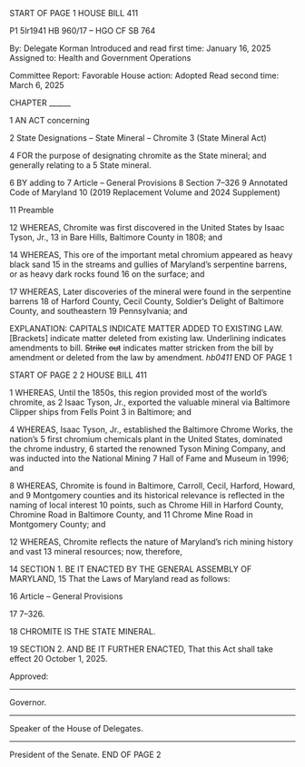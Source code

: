 START OF PAGE 1
HOUSE BILL 411

P1 5lr1941
HB 960/17 – HGO CF SB 764

By: Delegate Korman
Introduced and read first time: January 16, 2025
Assigned to: Health and Government Operations

Committee Report: Favorable
House action: Adopted
Read second time: March 6, 2025

CHAPTER ______

1 AN ACT concerning

2 State Designations – State Mineral – Chromite
3 (State Mineral Act)

4 FOR the purpose of designating chromite as the State mineral; and generally relating to a
5 State mineral.

6 BY adding to
7 Article – General Provisions
8 Section 7–326
9 Annotated Code of Maryland
10 (2019 Replacement Volume and 2024 Supplement)

11 Preamble

12 WHEREAS, Chromite was first discovered in the United States by Isaac Tyson, Jr.,
13 in Bare Hills, Baltimore County in 1808; and

14 WHEREAS, This ore of the important metal chromium appeared as heavy black sand
15 in the streams and gullies of Maryland’s serpentine barrens, or as heavy dark rocks found
16 on the surface; and

17 WHEREAS, Later discoveries of the mineral were found in the serpentine barrens
18 of Harford County, Cecil County, Soldier’s Delight of Baltimore County, and southeastern
19 Pennsylvania; and

EXPLANATION: CAPITALS INDICATE MATTER ADDED TO EXISTING LAW.
[Brackets] indicate matter deleted from existing law.
Underlining indicates amendments to bill.
~~Strike~~ ~~out~~ indicates matter stricken from the bill by amendment or deleted from the law by
amendment. *hb0411*
END OF PAGE 1

START OF PAGE 2
2 HOUSE BILL 411

1 WHEREAS, Until the 1850s, this region provided most of the world’s chromite, as
2 Isaac Tyson, Jr., exported the valuable mineral via Baltimore Clipper ships from Fells Point
3 in Baltimore; and

4 WHEREAS, Isaac Tyson, Jr., established the Baltimore Chrome Works, the nation’s
5 first chromium chemicals plant in the United States, dominated the chrome industry,
6 started the renowned Tyson Mining Company, and was inducted into the National Mining
7 Hall of Fame and Museum in 1996; and

8 WHEREAS, Chromite is found in Baltimore, Carroll, Cecil, Harford, Howard, and
9 Montgomery counties and its historical relevance is reflected in the naming of local interest
10 points, such as Chrome Hill in Harford County, Chromine Road in Baltimore County, and
11 Chrome Mine Road in Montgomery County; and

12 WHEREAS, Chromite reflects the nature of Maryland’s rich mining history and vast
13 mineral resources; now, therefore,

14 SECTION 1. BE IT ENACTED BY THE GENERAL ASSEMBLY OF MARYLAND,
15 That the Laws of Maryland read as follows:

16 Article – General Provisions

17 7–326.

18 CHROMITE IS THE STATE MINERAL.

19 SECTION 2. AND BE IT FURTHER ENACTED, That this Act shall take effect
20 October 1, 2025.

Approved:

________________________________________________________________________________
Governor.

________________________________________________________________________________
Speaker of the House of Delegates.

________________________________________________________________________________
President of the Senate.
END OF PAGE 2